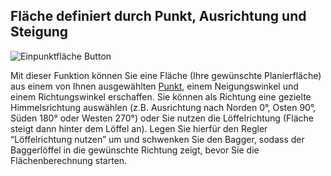 ## Fläche definiert durch Punkt, Ausrichtung und Steigung
![Einpunktfläche Button](../images_funktionen/Fläche_1P.png)

<!-- ![Einpunktfläche Screen](../images_funktionen/1pt_plane_screen.png) -->

Mit dieser Funktion können Sie eine Fläche (Ihre gewünschte Planierfläche) aus einem von Ihnen ausgewählten [Punkt](https://docs.excav.de/app/funktionen/punkte_und_flächen/punkte_erfassen/), einem Neigungswinkel und einem Richtungswinkel erschaffen. Sie können als Richtung eine gezielte Himmelsrichtung auswählen (z.B. Ausrichtung nach Norden 0°, Osten 90°, Süden 180° oder Westen 270°) oder Sie nutzen die Löffelrichtung (Fläche steigt dann hinter dem Löffel an). Legen Sie hierfür den Regler “Löffelrichtung nutzen” um und schwenken Sie den Bagger, sodass der Baggerlöffel in die gewünschte Richtung zeigt, bevor Sie die Flächenberechnung starten.